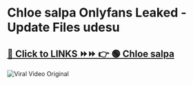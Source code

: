 
 # Chloe salpa Onlyfans Leaked - Update Files udesu

## <h2><a href="https://clipsfans.com/Chloe_salpa&ref=git">🔗 Click to LINKS ⏩⏩ 👉 🟢 Chloe salpa </a></h2>

<a href="https://clipsfans.com/Chloe_salpa&ref=git" rel="nofollow" data-target="animated-image.originalLink"><img src="https://i.ibb.co.com/xMMVF88/686577567.gif" alt="Viral Video Original" style="max-width: 100%; display: inline-block;" data-target="animated-image.originalImage"></a>

